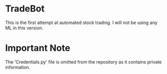 # TradeBot
This is the first attempt at automated stock trading. I will not be using any ML in this version.  
# Important Note  
The 'Credentials.py' file is omitted from the repository as it contains private information.
